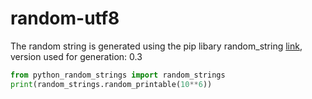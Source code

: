 # random-utf8
The random string is generated using the pip libary random_string
[link](https://pypi.org/project/python-random-strings/), version used for generation: 0.3

```python
from python_random_strings import random_strings
print(random_strings.random_printable(10**6))
```
